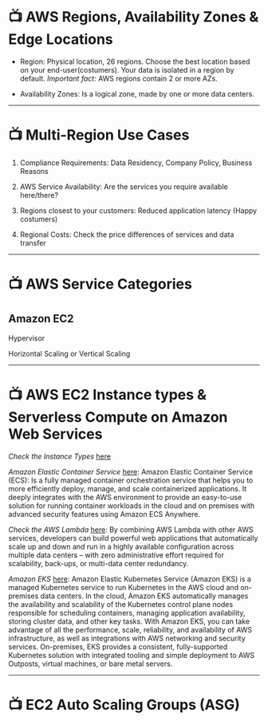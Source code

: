 # 📺 AWS Regions, Availability Zones & Edge Locations

- Region: Physical location, 26 regions. Choose the best location based on your end-user(costumers). Your data is isolated in a region by default.
  _Important fact:_ AWS regions contain 2 or more AZs.

- Availability Zones: Is a logical zone, made by one or more data centers.

---

# 📺 Multi-Region Use Cases

1. Compliance Requirements: Data Residency, Company Policy, Business Reasons

2. AWS Service Availability: Are the services you require available here/there?

3. Regions closest to your customers: Reduced application latency (Happy costumers)

4. Regional Costs: Check the price differences of services and data transfer

---

# 📺 AWS Service Categories

## Amazon EC2

Hypervisor

Horizontal Scaling or Vertical Scaling

---

# 📺 AWS EC2 Instance types & Serverless Compute on Amazon Web Services

_Check the Instance Types_ [here](https://aws.amazon.com/pm/ec2/?trk=b59ef3d1-61fa-4eea-9a0b-96fbd6584e69&sc_channel=ps&ef_id=Cj0KCQjw-pyqBhDmARIsAKd9XIO82ID1IwteU4A7FztJy3u2v8LczBKwWm4DMojU9z_dJO0l0gU0uFwaArNHEALw_wcB:G:s&s_kwcid=AL!4422!3!645133569804!e!!g!!amazon%20ec2%20instance!19579892353!148838338441)

_Amazon Elastic Container Service_ [here](https://aws.amazon.com/ecs/): Amazon Elastic Container Service (ECS): Is a fully managed container orchestration service that helps you to more efficiently deploy, manage, and scale containerized applications. It deeply integrates with the AWS environment to provide an easy-to-use solution for running container workloads in the cloud and on premises with advanced security features using Amazon ECS Anywhere.

_Check the AWS Lambda_ [here](https://aws.amazon.com/pm/lambda/?trk=5e541ab3-2fcc-4151-9e08-fdea53dc7fb8&sc_channel=ps&ef_id=Cj0KCQiAuqKqBhDxARIsAFZELmKTw-AO4Rgas0muqz8ayKzsF446Ja2e25xxrvXBLzC0-U1GUhIBcWAaAhFzEALw_wcB:G:s&s_kwcid=AL!4422!3!651541907473!e!!g!!aws%20lambda!19836375769!150670855801): By combining AWS Lambda with other AWS services, developers can build powerful web applications that automatically scale up and down and run in a highly available configuration across multiple data centers – with zero administrative effort required for scalability, back-ups, or multi-data center redundancy.

_Amazon EKS_ [here](https://aws.amazon.com/eks/): Amazon Elastic Kubernetes Service (Amazon EKS) is a managed Kubernetes service to run Kubernetes in the AWS cloud and on-premises data centers. In the cloud, Amazon EKS automatically manages the availability and scalability of the Kubernetes control plane nodes responsible for scheduling containers, managing application availability, storing cluster data, and other key tasks. With Amazon EKS, you can take advantage of all the performance, scale, reliability, and availability of AWS infrastructure, as well as integrations with AWS networking and security services. On-premises, EKS provides a consistent, fully-supported Kubernetes solution with integrated tooling and simple deployment to AWS Outposts, virtual machines, or bare metal servers.

---

# 📺 EC2 Auto Scaling Groups (ASG)
